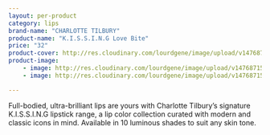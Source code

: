```yaml
---
layout: per-product
category: lips
brand-name: "CHARLOTTE TILBURY"
product-name: "K.I.S.S.I.N.G Love Bite"
price: "32"
product-cover: http://res.cloudinary.com/lourdgene/image/upload/v1476871523/lips/charlotte-luxury-lipstick/love-bite.jpg
product-image:
    - image: http://res.cloudinary.com/lourdgene/image/upload/v1476871523/lips/charlotte-luxury-lipstick/love-bite.jpg
    - image: http://res.cloudinary.com/lourdgene/image/upload/v1476871560/lips/charlotte-luxury-lipstick/love-bite-shade.jpg

---
```

Full-bodied, ultra-brilliant lips are yours with Charlotte Tilbury’s signature K.I.S.S.I.N.G lipstick range, a lip color collection curated with modern and classic icons in mind. Available in 10 luminous shades to suit any skin tone.


